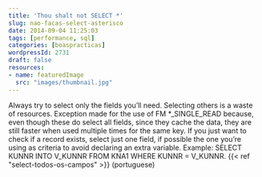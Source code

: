 ```yaml
---
title: 'Thou shalt not SELECT *'
slug: nao-facas-select-asterisco
date: 2014-09-04 11:25:03
tags: [performance, sql]
categories: [boaspracticas]
wordpressId: 2731
draft: false
resources:
- name: featuredImage
  src: "images/thumbnail.jpg"
---
```

Always try to select only the fields you’ll need. Selecting others is a waste of resources.
Exception made for the use of FM *_SINGLE_READ because, even though these do select all fields, since they cache the data, they are still faster when used multiple times for the same key.
If you just want to check if a record exists, select just one field, if possible the one you’re using as criteria to avoid declaring an extra variable. Example: SELECT KUNNR INTO V_KUNNR FROM KNA1 WHERE KUNNR = V_KUNNR.
{{< ref "select-todos-os-campos" >}} (portuguese)
